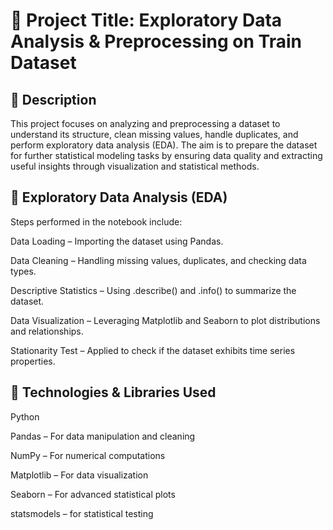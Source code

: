 # 📌 Project Title: Exploratory Data Analysis & Preprocessing on Train Dataset
## 📖 Description

This project focuses on analyzing and preprocessing a dataset to understand its structure, clean missing values, handle duplicates, and perform exploratory data analysis (EDA). The aim is to prepare the dataset for further statistical modeling tasks by ensuring data quality and extracting useful insights through visualization and statistical methods.

## 🔎 Exploratory Data Analysis (EDA)

Steps performed in the notebook include:

Data Loading – Importing the dataset using Pandas.

Data Cleaning – Handling missing values, duplicates, and checking data types.

Descriptive Statistics – Using .describe() and .info() to summarize the dataset.

Data Visualization – Leveraging Matplotlib and Seaborn to plot distributions and relationships.

Stationarity Test – Applied to check if the dataset exhibits time series properties.

## 🧠 Technologies & Libraries Used

Python

Pandas – For data manipulation and cleaning

NumPy – For numerical computations

Matplotlib – For data visualization

Seaborn – For advanced statistical plots

statsmodels – for statistical testing


